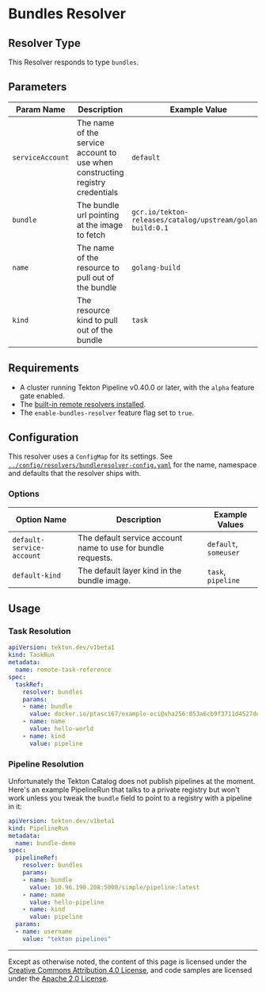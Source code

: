 # Bundles Resolver

## Resolver Type

This Resolver responds to type `bundles`.

## Parameters

| Param Name       | Description                                                                   | Example Value                                              |
|------------------|-------------------------------------------------------------------------------|------------------------------------------------------------|
| `serviceAccount` | The name of the service account to use when constructing registry credentials | `default`                                                  |
| `bundle`         | The bundle url pointing at the image to fetch                                 | `gcr.io/tekton-releases/catalog/upstream/golang-build:0.1` |
| `name`           | The name of the resource to pull out of the bundle                            | `golang-build`                                             |
| `kind`           | The resource kind to pull out of the bundle                                   | `task`                                                     |

## Requirements

- A cluster running Tekton Pipeline v0.40.0 or later, with the `alpha` feature gate enabled.
- The [built-in remote resolvers installed](./install.md#installing-and-configuring-remote-task-and-pipeline-resolution).
- The `enable-bundles-resolver` feature flag set to `true`.

## Configuration

This resolver uses a `ConfigMap` for its settings. See
[`../config/resolvers/bundleresolver-config.yaml`](../config/resolvers/bundleresolver-config.yaml)
for the name, namespace and defaults that the resolver ships with.

### Options

| Option Name               | Description                                                  | Example Values        |
|---------------------------|--------------------------------------------------------------|-----------------------|
| `default-service-account` | The default service account name to use for bundle requests. | `default`, `someuser` |
| `default-kind`            | The default layer kind in the bundle image.                  | `task`, `pipeline`    |

## Usage

### Task Resolution

```yaml
apiVersion: tekton.dev/v1beta1
kind: TaskRun
metadata:
  name: remote-task-reference
spec:
  taskRef:
    resolver: bundles
    params:
    - name: bundle
      value: docker.io/ptasci67/example-oci@sha256:053a6cb9f3711d4527dd0d37ac610e8727ec0288a898d5dfbd79b25bcaa29828
    - name: name
      value: hello-world
    - name: kind
      value: pipeline
```

### Pipeline Resolution

Unfortunately the Tekton Catalog does not publish pipelines at the
moment. Here's an example PipelineRun that talks to a private registry
but won't work unless you tweak the `bundle` field to point to a
registry with a pipeline in it:

```yaml
apiVersion: tekton.dev/v1beta1
kind: PipelineRun
metadata:
  name: bundle-demo
spec:
  pipelineRef:
    resolver: bundles
    params:
    - name: bundle
      value: 10.96.190.208:5000/simple/pipeline:latest
    - name: name
      value: hello-pipeline
    - name: kind
      value: pipeline
  params:
  - name: username
    value: "tekton pipelines"
```

---

Except as otherwise noted, the content of this page is licensed under the
[Creative Commons Attribution 4.0 License](https://creativecommons.org/licenses/by/4.0/),
and code samples are licensed under the
[Apache 2.0 License](https://www.apache.org/licenses/LICENSE-2.0).
